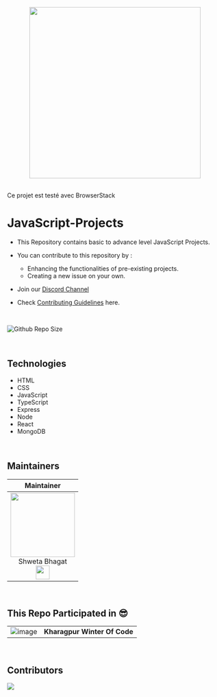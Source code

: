 <div align="center">
<img width="400" src="https://www.ankitweblogic.com/javascript/js_img/javascript.png"/>
</div><br>

Ce projet est testé avec BrowserStack 
# JavaScript-Projects

- This Repository contains basic to advance level JavaScript Projects.
- You can contribute to this repository by : 
   - Enhancing the functionalities of pre-existing projects.
   - Creating a new issue on your own.
   
- Join our [Discord Channel](http://discord.openinapp.co/discord-1-10390)
- Check [Contributing Guidelines](https://github.com/Shweta2024/JavaScript-Projects/blob/master/Guidelines.md) here.

<br>

![Github Repo Size](https://img.shields.io/github/repo-size/Shweta2024/JavaScript-Projects?style=for-the-badge&color=green)

<br>


## Technologies
- HTML
- CSS
- JavaScript
- TypeScript
- Express
- Node
- React
- MongoDB


<br>


## Maintainers

| Maintainer   | 
| :----------: | 
| <a href="https://github.com/utkarsh006"><img src="https://avatars.githubusercontent.com/u/75883328?v=4" width=150px height=150px /></a><br>Shweta Bhagat<br><a href="https://www.linkedin.com/in/shweta-bhagat-5a3969200/"><img src="https://t0.gstatic.com/images?q=tbn:ANd9GcRMCA3j2A8hfLl9p5UAU5nd9lvqLlNZvqoU4xOsZ192uH4IYS6X" width="32px" height="32px"></a> |
<br>

## This Repo Participated in :sunglasses:	
|||
|---|---|
|![image](https://user-images.githubusercontent.com/94545831/208283169-01c6f3cf-fb6a-4f65-b53a-6f93de70c19e.png)|**Kharagpur Winter Of Code**|

<br>


## Contributors

<a href="https://github.com/Shweta2024/JavaScript-Projects/graphs/contributors">
  <img src="https://contrib.rocks/image?repo=Shweta2024/JavaScript-Projects" />
</a>

